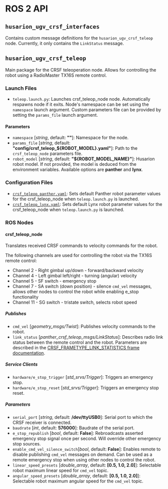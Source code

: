 # ROS 2 API

## `husarion_ugv_crsf_interfaces`

Contains custom message definitions for the `husarion_ugv_crsf_teleop` node. Currently, it only contains the `LinkStatus` message.

## `husarion_ugv_crsf_teleop`

Main package for the CRSF teleoperation node. Allows for controlling the robot using a RadioMaster TX16S remote control.

### Launch Files

- `teleop.launch.py`: Launches crsf_teleop_node node. Automatically respawns node if it exits. Node's namespace can be set using the `namespace` launch argument. Custom parameters file can be provided by setting the `params_file` launch argument.

#### Parameters

- `namespace` [*string*, default: **""**]: Namespace for the node.
- `params_file` [*string*, default: **"config/crsf_teleop_${ROBOT_MODEL}.yaml"**]: Path to the `crsf_teleop_node` parameters file.
- `robot_model` [*string*, default: **"${ROBOT_MODEL_NAME}"**]: Husarion robot model. If not provided, the model is deduced from the environment variables. Available options are **panther** and **lynx**.

### Configuration Files

- [`crsf_teleop_panther.yaml`](./husarion_ugv_crsf_teleop/config/crsf_teleop_panther.yaml): Sets default Panther robot parameter values for the crsf_teleop_node when `teleop.launch.py` is launched.
- [`crsf_teleop_lynx.yaml`](./husarion_ugv_crsf_teleop/config/crsf_teleop_lynx.yaml): Sets default Lynx robot parameter values for the crsf_teleop_node when `teleop.launch.py` is launched.

### ROS Nodes

#### crsf_teleop_node

Translates received CRSF commands to velocity commands for the robot.

The following channels are used for controlling the robot via the TX16S remote control:

- Channel 2 - Right gimbal up/down - forward/backward velocity
- Channel 4 - Left gimbal left/right - turning (angular) velocity
- Channel 5 - SF switch - emergency stop
- Channel 7 - SA switch (down position) - silence `cmd_vel` messages, allows other nodes to control the robot while enabling e_stop functionality
- Channel 11 - SG switch - tristate switch, selects robot speed

##### Publishes

- `cmd_vel` [*geometry_msgs/Twist*]: Publishes velocity commands to the robot.
- `link_status` [*panther_crsf_teleop_msgs/LinkStatus*]: Describes radio link status between the remote control and the robot. Parameters are described in the [CRSF_FRAMETYPE_LINK_STATISTICS frame documentation](https://github.com/crsf-wg/crsf/wiki/CRSF_FRAMETYPE_LINK_STATISTICS).

##### Service Clients

- `hardware/e_stop_trigger` [*std_srvs/Trigger*]: Triggers an emergency stop.
- `hardware/e_stop_reset` [*std_srvs/Trigger*]: Triggers an emergency stop reset.

##### Parameters

- `serial_port` [*string*, default: **/dev/ttyUSB0**]: Serial port to which the CRSF receiver is connected.
- `baudrate` [*int*, default: **576000**]: Baudrate of the serial port.
- `e_stop_republish` [*bool*, default: **False**]: Rebroadcasts asserted emergency stop signal once per second. Will override other emergency stop sources.
- `enable_cmd_vel_silence_switch`[*bool*, default: **False**]: Enables remote to disable publishing `cmd_vel` messages on demand. Can be used as a remote emergency stop when using other nodes to control the robot.
- `linear_speed_presets` [*double_array*, default: **[0.5, 1.0, 2.0]**]: Selectable robot maximum linear speed for `cmd_vel` topic.
- `angular_speed_presets` [*double_array*, default: **[0.5, 1.0, 2.0]**]: Selectable robot maximum angular speed for the `cmd_vel` topic.
